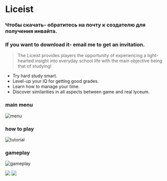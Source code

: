#  Liceist #
### Чтобы скачать- обратитесь на почту к создателю для получения инвайта. ###
### If you want to download it- email me to get an invitation. ###
>The Liceist provides players the opportunity of experiencing a light-hearted insight into everyday school life with the main objective being that of studying!


* Try hard study smart.
* Level-up your IQ for getting good grades.
* Learn how to manage your time.
* Discover similarities in all aspects between game and real lyceum.
### main menu ###
![menu](https://pp.userapi.com/c846321/v846321654/11db84/BDigZ7AO0QY.jpg)
### how to play ###
![tutorial](https://pp.userapi.com/c846321/v846321654/11db8e/tHNjR3nKsGk.jpg)
### gameplay ###
![gameplay](https://pp.userapi.com/c846321/v846321654/11db7a/IdaCkox4mw0.jpg)

![](showup1.gif)
![](showup2.gif)
